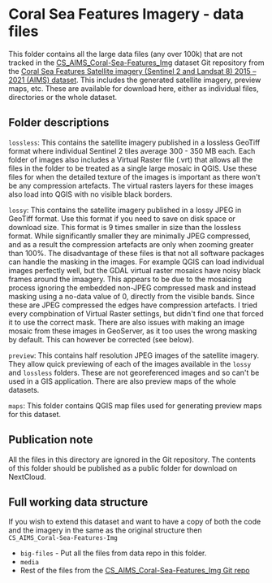 # Coral Sea Features Imagery - data files
This folder contains all the large data files (any over 100k) that are not tracked in the 
[CS_AIMS_Coral-Sea-Features_Img](https://github.com/eatlas/CS_AIMS_Coral-Sea-Features_Img) dataset Git repository from the 
[Coral Sea Features Satellite imagery (Sentinel 2 and Landsat 8) 2015 – 2021 (AIMS) dataset](https://eatlas.org.au/data/uuid/df5a5b47-ad4c-431e-be49-af52f64aafce). 
This includes the generated satellite imagery, preview maps, etc. These are available for download here, either
as individual files, directories or the whole dataset.

## Folder descriptions
`lossless`: This contains the satellite imagery published in a lossless GeoTiff format where
individual Sentinel 2 tiles average 300 - 350 MB each. Each folder of images also includes a
Virtual Raster file (.vrt) that allows all the files in the folder to be treated as a single
large mosaic in QGIS. Use these files for when the detailed texture of the images is important
as there won't be any compression artefacts. The virtual rasters layers for these images also
load into QGIS with no visible black borders.

`lossy`: This contains the satellite imagery published in a lossy JPEG in GeoTiff format. Use this
format if you need to save on disk space or download size. This format is 9 times smaller in size 
than the lossless format. While significantly smaller they are minimally JPEG compressed,
and as a result the compression artefacts are only when zooming greater than 100%. The disadvantage
of these files is that not all software packages can handle the masking in the images. For example
QGIS can load individual images perfectly well, but the GDAL virtual raster mosaics have noisy black 
frames around the imaagery. This appears to be due to the mosaicing process ignoring the embedded
non-JPEG compressed mask and instead masking using a no-data value of 0, directly from the visible
bands. Since these are JPEG compressed the edges have compression artefacts. I tried every compbination
of Virtual Raster settings, but didn't find one that forced it to use the correct mask.
There are also issues with making an image mosaic from these images in GeoServer, as it too uses
the wrong masking by default. This can however be corrected (see below).

`preview`: This contains half resolution JPEG images of the satellite imagery. They allow quick
previewing of each of the images available in the `lossy` and `lossless` folders. These are not
georeferenced images and so can't be used in a GIS application. There are also preview maps
of the whole datasets.

`maps`: This folder contains QGIS map files used for generating preview maps for this dataset.

## Publication note
All the files in this directory are ignored in the Git repository. The contents of this folder
should be published as a public folder for download on NextCloud.

## Full working data structure
If you wish to extend this dataset and want to have a copy of both the code and the imagery
in the same as the original structure then  
`CS_AIMS_Coral-Sea-Features-Img`
- `big-files` - Put all the files from data repo in this folder. 
- `media`
- Rest of the files from the [CS_AIMS_Coral-Sea-Features_Img Git repo](https://github.com/eatlas/CS_AIMS_Coral-Sea-Features_Img)

